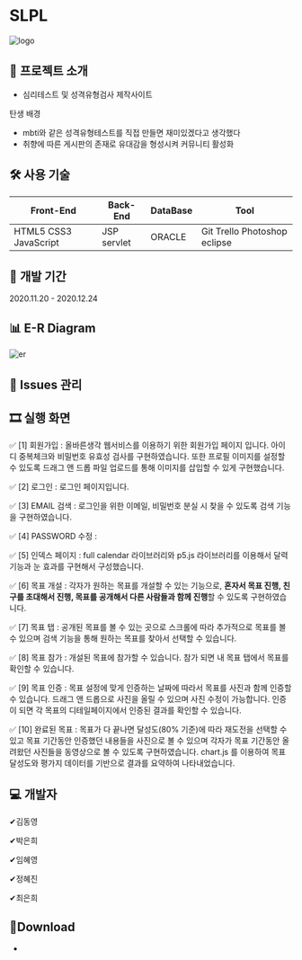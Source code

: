 
# SLPL

![logo](https://user-images.githubusercontent.com/54495841/125423833-40ce7bf1-4ed0-4471-b2e2-311dc0d55628.png)

## 📑 프로젝트 소개

-  심리테스트 및 성격유형검사 제작사이트

  탄생 배경

  - mbti와 같은 성격유형테스트를 직접 만들면 재미있겠다고 생각했다
  - 취향에 따른 게시판의 존재로 유대감을 형성시켜 커뮤니티 활성화


## 🛠 사용 기술

| Front-End                | Back-End       | DataBase | Tool                            |
| ------------------------ | -------------- | -------- | --------------------------------|
| HTML5 CSS3 JavaScript    | JSP servlet    |ORACLE    | Git Trello Photoshop eclipse    |

## 📅 개발 기간

2020.11.20 - 2020.12.24

## 📊 E-R Diagram

![er](https://user-images.githubusercontent.com/54495841/125423135-dd386e1a-5191-40b5-9806-19110d4115fb.PNG)

## 📖 Issues 관리


## 🎞 실행 화면

✅ [1] 회원가입 : 올바른생각 웹서비스를 이용하기 위한 회원가입 페이지 입니다.  아이디 중복체크와 비밀번호 유효성 검사를 구현하였습니다. 또한 프로필 이미지를 설정할 수 있도록 드래그 앤 드롭 파일 업로드를 통해 이미지를 삽입할 수 있게 구현했습니다.


✅ [2] 로그인 :  로그인 페이지입니다.


✅ [3] EMAIL 검색 : 로그인을 위한 이메일, 비밀번호 분실 시 찾을 수 있도록 검색 기능을 구현하였습니다.


✅ [4] PASSWORD 수정 : 


✅ [5] 인덱스 페이지 : full calendar 라이브러리와 p5.js 라이브러리를 이용해서 달력기능과 눈 효과를 구현해서 구성했습니다.

✅ [6] 목표 개설 : 각자가 원하는 목표를 개설할 수 있는 기능으로, **혼자서 목표 진행, 친구를 초대해서 진행, 목표를 공개해서 다른 사람들과 함께 진행**할 수 있도록 구현하였습니다. 



✅ [7] 목표 탭 : 공개된 목표를 볼 수 있는 곳으로 스크롤에 따라 추가적으로 목표를 볼 수 있으며 검색 기능을 통해 원하는 목표를 찾아서 선택할 수 있습니다.


✅ [8] 목표 참가 : 개설된 목표에 참가할 수 있습니다. 참가 되면 내 목표 탭에서 목표를 확인할 수 있습니다.


✅ [9] 목표 인증  : 목표 설정에 맞게 인증하는 날짜에 따라서 목표를 사진과 함께 인증할 수 있습니다. 드래그 앤 드롭으로 사진을 올릴 수 있으며 사진 수정이 가능합니다. 인증이 되면 각 목표의 디테일페이지에서 인증된 결과를 확인할 수 있습니다.



✅ [10] 완료된 목표 : 목표가 다 끝나면 달성도(80% 기준)에 따라 재도전을 선택할 수 있고 목표 기간동안 인증했던 내용들을 사진으로 볼 수 있으며 각자가 목표 기간동안 올려왔던 사진들을 동영상으로 볼 수 있도록 구현하였습니다. chart.js 를 이용하여 목표 달성도와 평가지 데이터를 기반으로 결과를 요약하여 나타내었습니다.


## 💻 개발자

✔김동영

✔박은희

✔임혜영

✔정혜진

✔최은희            

## 💼Download

- 
